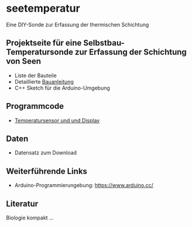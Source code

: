 # seetemperatur
 Eine DIY-Sonde zur Erfassung der thermischen Schichtung

## Projektseite für eine Selbstbau-Temperatursonde zur Erfassung der Schichtung von Seen

* Liste der Bauteile
* Detaillierte [Bauanleitung](https://tpetzoldt.github.io/seetemperatur/bauanleitung.html)
* C++ Sketch für die Arduino-Umgebung

## Programmcode

* [Temperatursensor und und Display](code/t-sensor-display/)

## Daten

* Datensatz zum Download


## Weiterführende Links

* Arduino-Programmierungebung: https://www.arduino.cc/

## Literatur

Biologie kompakt ...

